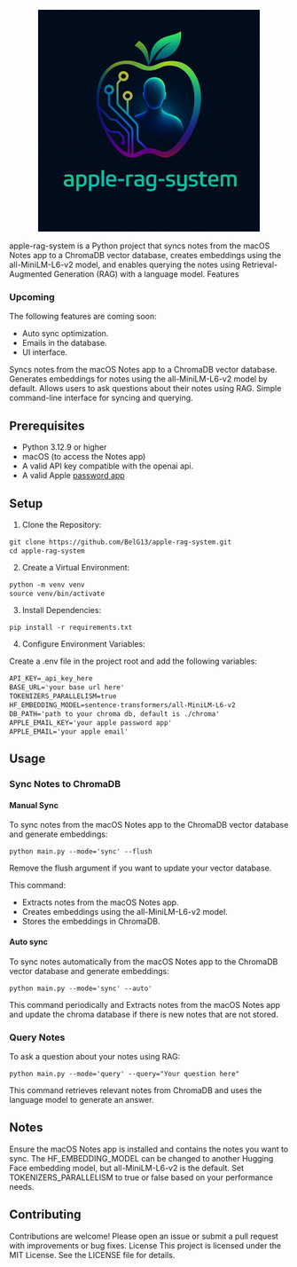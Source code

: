 
<p align="center">
  <img src="assets/logo.png" alt="Logo" width="400"/>
</p>




apple-rag-system is a Python project that syncs notes from the macOS Notes app to a ChromaDB vector database, creates embeddings using the all-MiniLM-L6-v2 model, and enables querying the notes using Retrieval-Augmented Generation (RAG) with a language model.
Features

### Upcoming

The following features are coming soon:
- Auto sync optimization.
- Emails in the database.
- UI interface.

Syncs notes from the macOS Notes app to a ChromaDB vector database.
Generates embeddings for notes using the all-MiniLM-L6-v2 model by default.
Allows users to ask questions about their notes using RAG.
Simple command-line interface for syncing and querying.

## Prerequisites

- Python 3.12.9 or higher
- macOS (to access the Notes app)
- A valid API key compatible with the openai api.
- A valid Apple [password app](https://support.apple.com/en-ca/102654) 

## Setup
1. Clone the Repository: 
```
git clone https://github.com/BelG13/apple-rag-system.git
cd apple-rag-system
```

2. Create a Virtual Environment: 
```
python -m venv venv
source venv/bin/activate
```

3. Install Dependencies: 
```
pip install -r requirements.txt
```

4. Configure Environment Variables:

Create a .env file in the project root and add the following variables:
```
API_KEY=_api_key_here
BASE_URL='your base url here'
TOKENIZERS_PARALLELISM=true
HF_EMBEDDING_MODEL=sentence-transformers/all-MiniLM-L6-v2
DB_PATH='path to your chroma db, default is ./chroma'
APPLE_EMAIL_KEY='your apple password app'
APPLE_EMAIL='your apple email'
```

## Usage
### Sync Notes to ChromaDB
#### Manual Sync
To sync notes from the macOS Notes app to the ChromaDB vector database and generate embeddings:
```
python main.py --mode='sync' --flush
```
Remove the flush argument if you want to update your vector database.

This command:

- Extracts notes from the macOS Notes app.
- Creates embeddings using the all-MiniLM-L6-v2 model.
- Stores the embeddings in ChromaDB.

#### Auto sync
To sync notes automatically from the macOS Notes app to the ChromaDB vector database and generate embeddings:
```
python main.py --mode='sync' --auto'
```

This command periodically and Extracts notes from the macOS Notes app and update the chroma database if there
is new notes that are not stored.

### Query Notes
To ask a question about your notes using RAG:
```
python main.py --mode='query' --query="Your question here"
```

This command retrieves relevant notes from ChromaDB and uses the language model to generate an answer.

## Notes

Ensure the macOS Notes app is installed and contains the notes you want to sync.
The HF_EMBEDDING_MODEL can be changed to another Hugging Face embedding model, but all-MiniLM-L6-v2 is the default.
Set TOKENIZERS_PARALLELISM to true or false based on your performance needs.

## Contributing
Contributions are welcome! Please open an issue or submit a pull request with improvements or bug fixes.
License
This project is licensed under the MIT License. See the LICENSE file for details.
